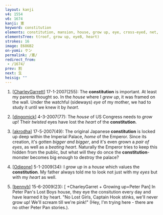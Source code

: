 ```yaml
---
layout: kanji
v4: 1554
v6: 1674
kanji: 憲
keyword: constitution
elements: constitution, mansion, house, grow up, eye, cross-eyed, net, heart
elementsTree: t(roof, grow up, eyeB, heart)
strokes: 16
image: E686B2
on-yomi: ケン
permalink: /憲/
redirect_from:
 - /1674/
prev: 割
next: 生
heisig: ""
---
```


1) [<a href="http://kanji.koohii.com/profile/CharleyGarrett">CharleyGarrett</a>] 17-1-2007(255): The <strong>constitution</strong> is important. At least my parents thought so. In the <em>house</em> where I <em>grew up</em>, it was framed on the wall. Under the watchful (sideways) <em>eye</em> of my mother, we had to study it until we knew it by <em>heart</em>.

2) [<a href="http://kanji.koohii.com/profile/dingomick">dingomick</a>] 4-3-2007(77): The <em>house</em> of US Congress needs to <em>grow up</em>! Their <em>twisted</em> eyes have lost the <em>heart</em> of the <strong>constitution</strong>.

3) [<a href="http://kanji.koohii.com/profile/akrodha">akrodha</a>] 17-5-2007(49): The original Japanese<strong> constitution</strong> is locked up deep within the Imperial Palace, <em>home</em> of the Emperor. Since its creation, it&#039;s gotten <em>bigger and bigger</em>, and it&#039;s even grown a <em>pair of eyes</em>, as well as a <em>beating heart</em>. Naturally the Emperor tries to keep this hidden from the public, but what will they do once the<strong> constitution</strong>-monster becomes big enough to destroy the palace?

4) [<a href="http://kanji.koohii.com/profile/Odieone">Odieone</a>] 5-1-2009(34): I <em>grow up</em> in a <em>house</em> which values the<strong> constitution</strong>. My father always told me to look not just with my <em>eyes</em> but with my <em>heart</em> as well.

5) [<a href="http://kanji.koohii.com/profile/bennyb">bennyb</a>] 15-6-2009(23): [ +CharleyGarret + Growing up=Peter Pan] In Peter Pan&#039;s Lost Boys house, they eye the consitution every day and have learned it by heart. &quot;No Lost Girls, Captain Hook stinks, we&#039;ll never grow up! We&#039;ll scream till we&#039;re pink!&quot; (Hey, I&#039;m trying here - there are no other Peter Pan stories.).

